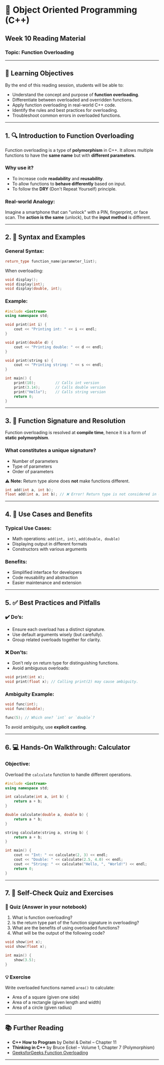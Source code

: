 
# 📘 Object Oriented Programming (C++)  
## Week 10 Reading Material  
### Topic: **Function Overloading**

---

## 🔰 Learning Objectives

By the end of this reading session, students will be able to:

- Understand the concept and purpose of **function overloading**.
- Differentiate between overloaded and overridden functions.
- Apply function overloading in real-world C++ code.
- Identify the rules and best practices for overloading.
- Troubleshoot common errors in overloaded functions.

---

## 1. 🔍 Introduction to Function Overloading

Function overloading is a type of **polymorphism** in C++. It allows multiple functions to have the **same name** but with **different parameters**.

### Why use it?
- To increase code **readability** and **reusability**.
- To allow functions to **behave differently** based on input.
- To follow the **DRY** (Don't Repeat Yourself) principle.

### Real-world Analogy:
Imagine a smartphone that can "unlock" with a PIN, fingerprint, or face scan. The **action is the same** (unlock), but the **input method** is different.

---

## 2. 🧬 Syntax and Examples

### General Syntax:

```cpp
return_type function_name(parameter_list);
```

When overloading:
```cpp
void display();
void display(int);
void display(double, int);
```

### Example:

```cpp
#include <iostream>
using namespace std;

void print(int i) {
    cout << "Printing int: " << i << endl;
}

void print(double d) {
    cout << "Printing double: " << d << endl;
}

void print(string s) {
    cout << "Printing string: " << s << endl;
}

int main() {
    print(10);         // Calls int version
    print(3.14);       // Calls double version
    print("Hello");    // Calls string version
    return 0;
}
```

---

## 3. 🧠 Function Signature and Resolution

Function overloading is resolved at **compile time**, hence it is a form of **static polymorphism**.

### What constitutes a unique signature?

- Number of parameters  
- Type of parameters  
- Order of parameters

⚠️ **Note:** Return type alone does **not** make functions different.

```cpp
int add(int a, int b);
float add(int a, int b); // ❌ Error! Return type is not considered in overloading.
```

---

## 4. 🚀 Use Cases and Benefits

### Typical Use Cases:
- Math operations: `add(int, int)`, `add(double, double)`
- Displaying output in different formats
- Constructors with various arguments

### Benefits:
- Simplified interface for developers  
- Code reusability and abstraction  
- Easier maintenance and extension  

---

## 5. ✅ Best Practices and Pitfalls

### ✔️ Do’s:
- Ensure each overload has a distinct signature.
- Use default arguments wisely (but carefully).
- Group related overloads together for clarity.

### ❌ Don’ts:
- Don’t rely on return type for distinguishing functions.
- Avoid ambiguous overloads:

```cpp
void print(int x);
void print(float x); // Calling print(2) may cause ambiguity.
```

### Ambiguity Example:

```cpp
void func(int);
void func(double);

func(5); // Which one? `int` or `double`?
```

To avoid ambiguity, use **explicit casting**.

---

## 6. 💻 Hands-On Walkthrough: Calculator

### Objective:
Overload the `calculate` function to handle different operations.

```cpp
#include <iostream>
using namespace std;

int calculate(int a, int b) {
    return a + b;
}

double calculate(double a, double b) {
    return a * b;
}

string calculate(string a, string b) {
    return a + b;
}

int main() {
    cout << "Int: " << calculate(2, 3) << endl;
    cout << "Double: " << calculate(2.5, 4.0) << endl;
    cout << "String: " << calculate("Hello, ", "World!") << endl;
    return 0;
}
```

---

## 7. 🧪 Self-Check Quiz and Exercises

### 📝 Quiz (Answer in your notebook)

1. What is function overloading?
2. Is the return type part of the function signature in overloading?
3. What are the benefits of using overloaded functions?
4. What will be the output of the following code?

```cpp
void show(int x);
void show(float x);

int main() {
    show(3.5);
}
```

### 💡 Exercise

Write overloaded functions named `area()` to calculate:

- Area of a square (given one side)
- Area of a rectangle (given length and width)
- Area of a circle (given radius)

---

## 📚 Further Reading

- **C++ How to Program** by Deitel & Deitel – Chapter 11  
- **Thinking in C++** by Bruce Eckel – Volume 1, Chapter 7 (Polymorphism)  
- [GeeksforGeeks Function Overloading](https://www.geeksforgeeks.org/function-overloading-c/)

---

